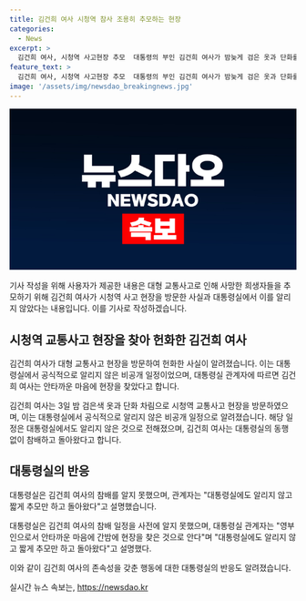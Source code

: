 ```yaml
---
title: 김건희 여사 시청역 참사 조용히 추모하는 현장
categories:
  - News
excerpt: >
  김건희 여사, 시청역 사고현장 추모  대통령의 부인 김건희 여사가 밤늦게 검은 옷과 단화를 차려 시청역 교통사고 현장을 찾아 헌화한 사실이 알려졌다. 대통령실에도 알리지 않은 이 비공개 행사는 커뮤니티에 제보되었고, 여사의 조문에는 경호처 직원도 동행하지 않은 것으로 전해졌다. 대통령실 관계자는 영부인으로서 안타까운 마음에 간밤에 현장을 찾은 것으로 안다며 설명했다. 사고는 9명 사망, 6명 부상을 낸 역주행 참사로 발생했다.
feature_text: >
  김건희 여사, 시청역 사고현장 추모  대통령의 부인 김건희 여사가 밤늦게 검은 옷과 단화를 차려 시청역 교통사고 현장을 찾아 헌화한 사실이 알려졌다. 대통령실에도 알리지 않은 이 비공개 행사는 커뮤니티에 제보되었고, 여사의 조문에는 경호처 직원도 동행하지 않은 것으로 전해졌다. 대통령실 관계자는 영부인으로서 안타까운 마음에 간밤에 현장을 찾은 것으로 안다며 설명했다. 사고는 9명 사망, 6명 부상을 낸 역주행 참사로 발생했다.
image: '/assets/img/newsdao_breakingnews.jpg'
---
```


<p><img src="/assets/img/newsdao_breakingnews.jpg" alt="firstkoreanews 속보" /></p>

<p>기사 작성을 위해 사용자가 제공한 내용은 대형 교통사고로 인해 사망한 희생자들을 추모하기 위해 김건희 여사가 시청역 사고 현장을 방문한 사실과 대통령실에서 이를 알리지 않았다는 내용입니다.
이를 기사로 작성하겠습니다.</p>

<h2 data-ke-size="size26">시청역 교통사고 현장을 찾아 헌화한 김건희 여사</h2>

<p>김건희 여사가 대형 교통사고 현장을 방문하여 헌화한 사실이 알려졌습니다. 이는 대통령실에서 공식적으로 알리지 않은 비공개 일정이었으며, 대통령실 관계자에 따르면 김건희 여사는 안타까운 마음에 현장을 찾았다고 합니다.</p>

<p data-ke-size="size16">김건희 여사는 3일 밤 검은색 옷과 단화 차림으로 시청역 교통사고 현장을 방문하였으며, 이는 대통령실에서 공식적으로 알리지 않은 비공개 일정으로 알려졌습니다. 해당 일정은 대통령실에서도 알리지 않은 것으로 전해졌으며, 김건희 여사는 대통령실의 동행 없이 참배하고 돌아왔다고 합니다.</p>

<h2 data-ke-size="size26">대통령실의 반응</h2>

<p>대통령실은 김건희 여사의 참배를 알지 못했으며, 관계자는 "대통령실에도 알리지 않고 짧게 추모만 하고 돌아왔다"고 설명했습니다.</p>

<p data-ke-size="size16">대통령실은 김건희 여사의 참배 일정을 사전에 알지 못했으며, 대통령실 관계자는 "영부인으로서 안타까운 마음에 간밤에 현장을 찾은 것으로 안다"며 "대통령실에도 알리지 않고 짧게 추모만 하고 돌아왔다"고 설명했다.</p>

<p>이와 같이 김건희 여사의 존속성을 갖춘 행동에 대한 대통령실의 반응도 알려졌습니다.</p>
실시간 뉴스 속보는, <a href="https://newsdao.kr" rel="dofollow">https://newsdao.kr</a>


